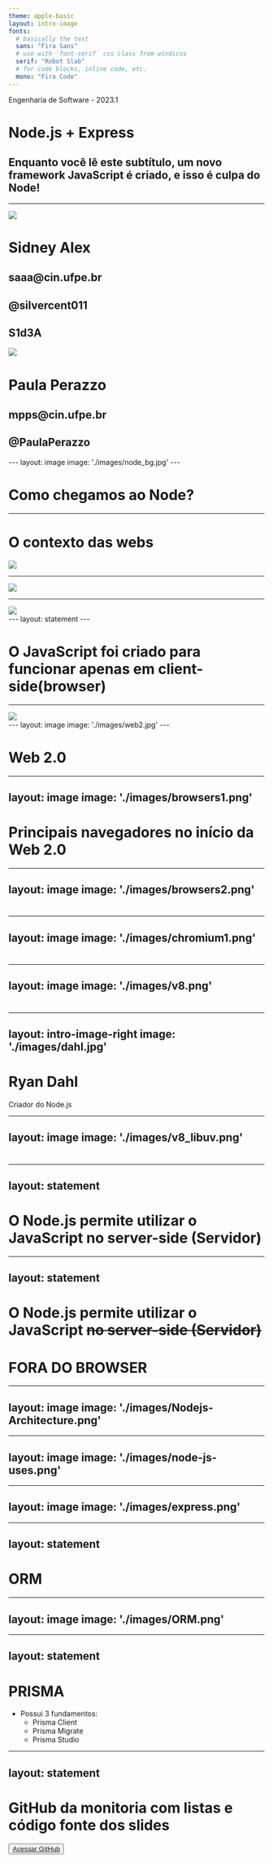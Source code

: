 ```yaml
---
theme: apple-basic
layout: intro-image
fonts:
  # basically the text
  sans: "Fira Sans"
  # use with `font-serif` css class from windicss
  serif: "Robot Slab"
  # for code blocks, inline code, etc.
  mono: "Fira Code"
---
```


<div class="absolute top-0 text-shadow-xl p-10">
  <span class="font-700">
    Engenharia de Software - 2023.1
  </span>
</div>

<div class="absolute p-10 bottom-0 text-shadow-xl">
  <h1><mdi-nodejs/> Node.js + Express</h1>
  <h2>Enquanto você lê este subtítulo, um novo framework JavaScript é criado, e isso é culpa do Node!</h2>
</div>

---

<div class="flex flex-col h-full">
<div class="flex items-center">
<div class="flex flex-1 m-2 flex-col h-full bg-slate-700 p-5 rounded-lg">
  <img class="rounded-full w-40 mx-auto" src="https://avatars.githubusercontent.com/u/38598808?v=4"/>
  <div class="p-5">
    <h1>Sidney Alex</h1>
    <h2> <logos-google-gmail /> saaa@cin.ufpe.br</h2>
    <h2> <logos-github-icon  /> @silvercent011</h2>
    <h2> <logos-discord-icon /> S1d3A</h2>
  </div>
</div>
<div class="flex flex-1 m-2 flex-col h-full bg-slate-700 p-5 rounded-lg">
  <img class="rounded-full w-40 mx-auto" src="https://avatars.githubusercontent.com/u/66036425?v=4"/>
  <div class="p-5">
    <h1>Paula Perazzo</h1>
    <h2> <logos-google-gmail /> mpps@cin.ufpe.br</h2>
    <h2> <logos-github-icon  /> @PaulaPerazzo</h2>
  </div>
</div>
</div>
</div>
---
layout: image
image: './images/node_bg.jpg'
---

# Como chegamos ao Node?

---

# O contexto das webs

<div class="h-50">
  <img class="h-100 mx-auto" src="/images/webs.jpg"/>
</div>

---

<div class="h-100">
  <img class="h-full mx-auto" src="/images/mosaic.jpeg"/>
</div>

---

<div class="h-100">
  <img class="h-full mx-auto" src="/images/netscape.png"/>
</div>
---
layout: statement
---

# O JavaScript foi criado para funcionar apenas em client-side(browser)

---

<div class="h-100">
  <img class="h-full mx-auto" src="/images/livewire.jpg"/>
</div>
---
layout: image
image: './images/web2.jpg'
---

# Web 2.0

---
layout: image
image: './images/browsers1.png'
---

# Principais navegadores no início da Web 2.0

---
layout: image
image: './images/browsers2.png'
---

#

---
layout: image
image: './images/chromium1.png'
---

#

---
layout: image
image: './images/v8.png'
---

#

---
layout: intro-image-right
image: './images/dahl.jpg'
---

# Ryan Dahl

Criador do Node.js

---
layout: image
image: './images/v8_libuv.png'
---
#
---
layout: statement
---
# O Node.js permite utilizar o JavaScript no server-side (Servidor)

---
layout: statement
---

# O Node.js permite utilizar o JavaScript ~~no server-side (Servidor)~~

# FORA DO BROWSER

---
layout: image
image: './images/Nodejs-Architecture.png'
---

---
layout: image
image: './images/node-js-uses.png'
---

---
layout: image
image: './images/express.png'
---

---
layout: statement
---

# ORM

---
layout: image
image: './images/ORM.png'
---

---
layout: statement
---
# PRISMA

 - Possui 3 fundamentos:
    - Prisma Client
    - Prisma Migrate
    - Prisma Studio
---
layout: statement
---


# GitHub da monitoria com listas e código fonte dos slides

<button class="bg-blue-600 p-5 rounded-md hover:bg-blue-700 mx-auto">
  <a href="https://github.com/silvercent011/monitoria-node-2023.1" target="_blank">
    Acessar GitHub
  </a>
</button>
